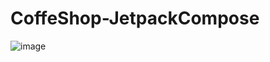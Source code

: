 # CoffeShop-JetpackCompose


![image](https://github.com/MuhammadaliMexriddinov/CoffeShop-JetpackCompose/assets/104393658/afcf5686-3d53-4012-934d-32ff4c47277b)

 
